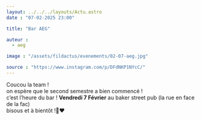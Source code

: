 ```yaml
---
layout: ../../../layouts/Actu.astro
date : "07-02-2025 23:00"

title: "Bar AEG"

auteur :
  - aeg

image : "/assets/fildactus/evenements/02-07-aeg.jpg"

source : "https://www.instagram.com/p/DFdNKP1NYcC/"
---
```


Coucou la team !  
on espère que le second semestre a bien commencé !  
c’est l’heure du bar ! __Vendredi 7 Février__ au baker street pub (la rue en face de la fac)  
bisous et à bientôt !🔨❤️
